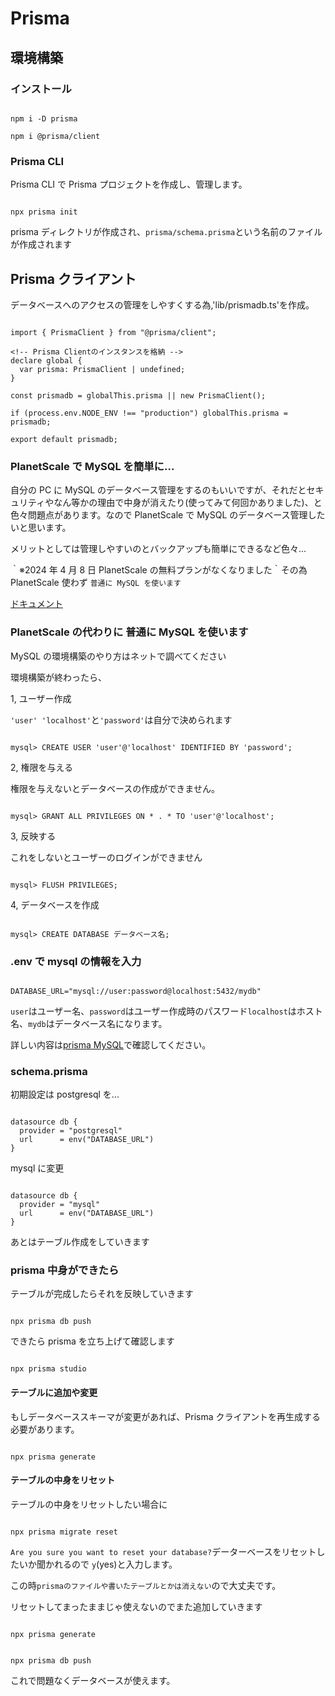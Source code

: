 # Prisma

## 環境構築

### インストール

```

npm i -D prisma

npm i @prisma/client

```

### Prisma CLI

Prisma CLI で Prisma プロジェクトを作成し、管理します。

```

npx prisma init

```

prisma ディレクトリが作成され、`prisma/schema.prisma`という名前のファイルが作成されます

## Prisma クライアント

データベースへのアクセスの管理をしやすくする為,'lib/prismadb.ts'を作成。

```

import { PrismaClient } from "@prisma/client";

<!-- Prisma Clientのインスタンスを格納 -->
declare global {
  var prisma: PrismaClient | undefined;
}

const prismadb = globalThis.prisma || new PrismaClient();

if (process.env.NODE_ENV !== "production") globalThis.prisma = prismadb;

export default prismadb;

```

### PlanetScale で MySQL を簡単に...

自分の PC に MySQL のデータベース管理をするのもいいですが、それだとセキュリティやなん等かの理由で中身が消えたり(使ってみて何回かありました)、と色々問題点があります。なので PlanetScale で MySQL のデータベース管理したいと思います。

メリットとしては管理しやすいのとバックアップも簡単にできるなど色々...

｀※2024 年 4 月 8 日 PlanetScale の無料プランがなくなりました｀その為 PlanetScale 使わず `普通に MySQL を使います`

[ドキュメント](https://planetscale.com/docs/concepts/what-is-planetscale)

### PlanetScale の代わりに 普通に MySQL を使います

MySQL の環境構築のやり方はネットで調べてください

環境構築が終わったら、

1, ユーザー作成

`'user' 'localhost'`と`'password'`は自分で決められます

```

mysql> CREATE USER 'user'@'localhost' IDENTIFIED BY 'password';

```

2, 権限を与える

権限を与えないとデータベースの作成ができません。

```

mysql> GRANT ALL PRIVILEGES ON * . * TO 'user'@'localhost';

```

3, 反映する

これをしないとユーザーのログインができません

```

mysql> FLUSH PRIVILEGES;

```

4, データベースを作成

```

mysql> CREATE DATABASE データベース名;

```

### .env で mysql の情報を入力

```

DATABASE_URL="mysql://user:password@localhost:5432/mydb"

```

`user`はユーザー名、`password`はユーザー作成時のパスワード`localhost`はホスト名、`mydb`はデータベース名になります。

詳しい内容は[prisma MySQL](https://www.prisma.io/docs/orm/overview/databases/mysql)で確認してください。

### schema.prisma

初期設定は postgresql を...

```

datasource db {
  provider = "postgresql"
  url      = env("DATABASE_URL")
}

```

mysql に変更

```

datasource db {
  provider = "mysql"
  url      = env("DATABASE_URL")
}

```

あとはテーブル作成をしていきます

### prisma 中身ができたら

テーブルが完成したらそれを反映していきます

```

npx prisma db push

```

できたら prisma を立ち上げて確認します

```

npx prisma studio

```

#### テーブルに追加や変更

もしデータベーススキーマが変更があれば、Prisma クライアントを再生成する必要があります。

```

npx prisma generate

```

#### テーブルの中身をリセット

テーブルの中身をリセットしたい場合に

```

npx prisma migrate reset

```

`Are you sure you want to reset your database?`データーベースをリセットしたいか聞かれるので
`y`(yes)と入力します。

この時`prismaのファイルや書いたテーブルとかは消えない`ので大丈夫です。

リセットしてまったままじゃ使えないのでまた追加していきます

```

npx prisma generate

```

```

npx prisma db push

```

これで問題なくデータベースが使えます。
